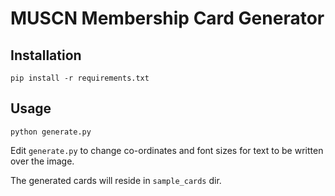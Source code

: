 MUSCN Membership Card Generator
==================================


## Installation

```
pip install -r requirements.txt
```


## Usage
```
python generate.py

```

Edit `generate.py` to change co-ordinates and font sizes for text to be written over the image.

The generated cards will reside in `sample_cards` dir.
